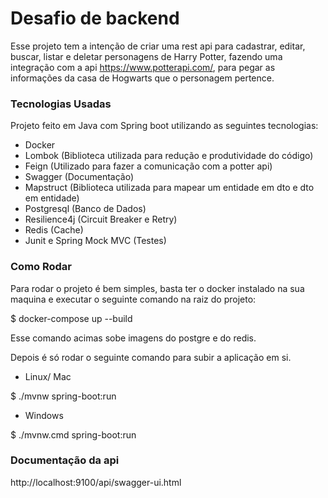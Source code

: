 # Desafio de backend

Esse projeto tem a intenção de criar uma rest api para cadastrar, editar, buscar, listar e deletar
personagens de Harry Potter, fazendo uma integração com a api https://www.potterapi.com/, para pegar as informações da casa de Hogwarts que o 
personagem pertence.

### Tecnologias Usadas
Projeto feito em Java com Spring boot utilizando as seguintes tecnologias:

* Docker
* Lombok (Biblioteca utilizada para redução e produtividade do código)
* Feign (Utilizado para fazer a comunicação com a potter api)
* Swagger (Documentação)
* Mapstruct (Biblioteca utilizada para mapear um entidade em dto e dto em entidade)
* Postgresql (Banco de Dados)
* Resilience4j (Circuit Breaker e Retry)
* Redis (Cache)
* Junit e Spring Mock MVC (Testes)

### Como Rodar
Para rodar o projeto é bem simples, basta ter o docker instalado na sua maquina e executar o seguinte comando na raiz do projeto: 

$ docker-compose up --build

Esse comando acimas sobe imagens do postgre e do redis.

Depois é só rodar o seguinte comando para subir a aplicação em si.

* Linux/ Mac

$ ./mvnw spring-boot:run

* Windows

$ ./mvnw.cmd spring-boot:run

### Documentação da api
http://localhost:9100/api/swagger-ui.html